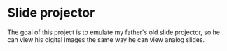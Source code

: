 # Slide projector

The goal of this project is to emulate my father's old slide projector, so he can view his digital images the same
way he can view analog slides.
